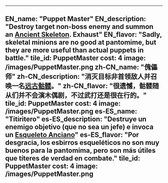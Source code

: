 ---

EN_name: "Puppet Master"
EN_description: "Destroy target non-boss enemy and summon an <a href = '../unknown_type000#MinionAncientSkeleton'>Ancient Skeleton</a>. Exhaust"
EN_flavor: "Sadly, skeletal minions are no good at pantomime, but they are more useful than actual puppets in battle."
tile_id: PuppetMaster
cost: 4
image: /images/PuppetMaster.png
zh-CN_name: "傀儡师"
zh-CN_description: "消灭目标非首领敌人并召唤一名<a href = '../unknown_type000#MinionAncientSkeleton'>远古骷髅</a>。"
zh-CN_flavor: "很遗憾，骷髅随从们并不会演木偶剧，不过武打还是很在行的。"
tile_id: PuppetMaster
cost: 4
image: /images/PuppetMaster.png
es-ES_name: "Titiritero"
es-ES_description: "Destruye un enemigo objetivo (que no sea un jefe) e invoca un <a href = '../unknown_type000#MinionAncientSkeleton'>Esqueleto Anciano</a>"
es-ES_flavor: "Por desgracia, los esbirros esqueléticos no son muy buenos para la pantomima, pero son más útiles que títeres de verdad en combate."
tile_id: PuppetMaster
cost: 4
image: /images/PuppetMaster.png
---